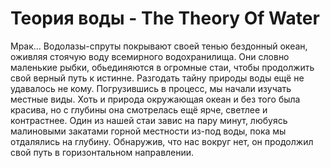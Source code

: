 # Теория воды - The Theory Of Water

Мрак... Водолазы-спруты покрывают своей тенью бездонный океан, оживляя стоячую воду всемирного водохранилища. Они словно маленькие рыбки, обьединяются в огромные стаи, чтобы продолжить свой верный путь к истинне. Разгодать тайну природы воды ещё не удавалось не кому. 
Погрузившись в процесс, мы начали изучать местные виды. Хоть и природа окружающая океан и без того была красива, но с глубины она смотрелась ещё ярче, светлее и контрастнее. Один из нашей стаи завис на пару минут, любуясь малиновыми закатами горной местности из-под воды, пока мы отдалялись на глубину. Обнаружив, что нас вокруг нет, он продолжил свой путь в горизонтальном направлении.